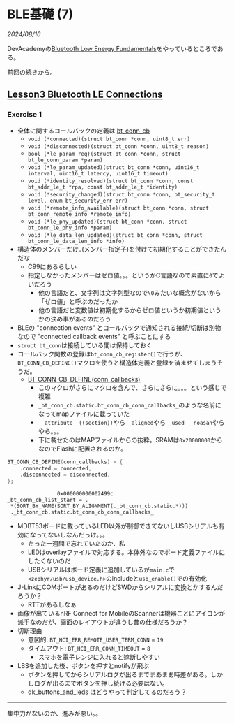 # BLE基礎 (7)

<i>2024/08/16</i>

DevAcademyの[Bluetooth Low Energy Fundamentals](https://academy.nordicsemi.com/courses/bluetooth-low-energy-fundamentals/)をやっているところである。

[前回](./20240812-ble.md)の続きから。

## [Lesson3 Bluetooth LE Connections](https://academy.nordicsemi.com/courses/bluetooth-low-energy-fundamentals/lessons/lesson-3-bluetooth-le-connections/)

### Exercise 1

* 全体に関するコールバックの定義は [bt_conn_cb](https://docs.nordicsemi.com/bundle/ncs-2.6.1/page/zephyr/connectivity/bluetooth/api/connection_mgmt.html#c.bt_conn_cb)
  * `void (*connected)(struct bt_conn *conn, uint8_t err)`
  * `void (*disconnected)(struct bt_conn *conn, uint8_t reason)`
  * `bool (*le_param_req)(struct bt_conn *conn, struct bt_le_conn_param *param)`
  * `void (*le_param_updated)(struct bt_conn *conn, uint16_t interval, uint16_t latency, uint16_t timeout)`
  * `void (*identity_resolved)(struct bt_conn *conn, const bt_addr_le_t *rpa, const bt_addr_le_t *identity)`
  * `void (*security_changed)(struct bt_conn *conn, bt_security_t level, enum bt_security_err err)`
  * `void (*remote_info_available)(struct bt_conn *conn, struct bt_conn_remote_info *remote_info)`
  * `void (*le_phy_updated)(struct bt_conn *conn, struct bt_conn_le_phy_info *param)`
  * `void (*le_data_len_updated)(struct bt_conn *conn, struct bt_conn_le_data_len_info *info)`
* 構造体のメンバーだけ`.`(メンバー指定子)を付けて初期化することができたんだな
  * C99にあるらしい
  * 指定しなかったメンバーはゼロ値。。。というかC言語なので素直に`0`でよいだろう
    * 他の言語だと、文字列は文字列型なので`\0`みたいな概念がないから「ゼロ値」と呼ぶのだったか
    * 他の言語だと変数値は初期化するからゼロ値というか初期値というかの決め事があるのだろう
* BLEの "connection events" とコールバックで通知される接続/切断は別物なので "connected callback events" と呼ぶことにする
* `struct bt_conn`は接続している間は保持しておく
* コールバック関数の登録は`bt_conn_cb_register()`で行うが、`BT_CONN_CB_DEFINE()`マクロを使うと構造体定義と登録を済ませてしまうそうだ。
  * [BT_CONN_CB_DEFINE(conn_callbacks)](https://github.com/nrfconnect/sdk-zephyr/blob/v3.5.99-ncs1-1/include/zephyr/bluetooth/conn.h#L1153-L1161)
    * このマクロがさらにマクロを含んで、さらにさらに。。。という感じで複雑
    * `_bt_conn_cb.static.bt_conn_cb_conn_callbacks_`のような名前になってmapファイルに載っていた
    * `__attribute__((section))`やら`__aligned`やら`__used __noasan`やらやら。。。
    * 下に載せたのはMAPファイルからの抜粋。SRAMは`0x20000000`からなのでFlashに配置されるのか。

```c
BT_CONN_CB_DEFINE(conn_callbacks) = {
	.connected = connected,
	.disconnected = disconnected,
};
```

```map
                0x000000000002499c                _bt_conn_cb_list_start = .
 *(SORT_BY_NAME(SORT_BY_ALIGNMENT(._bt_conn_cb.static.*)))
 ._bt_conn_cb.static.bt_conn_cb_conn_callbacks_
```

* MDBT53ボードに載っているLED以外が制御できてないしUSBシリアルも有効になってないしなんだっけ。。。
  * たった一週間で忘れていたのか、私
  * LEDはoverlayファイルで対応する。本体外なのでボード定義ファイルにしたくないのだ
  * USBシリアルはボード定義に追加しているが`main.c`で`<zephyr/usb/usb_device.h>`のincludeと`usb_enable()`での有効化
* J-LinkにCOMポートがあるのだけどSWDからシリアルに変換とかするんだろうか？
  * RTTがあるしなぁ
* 画像が出ているnRF Connect for MobileのScannerは機器ごとにアイコンが派手なのだが、画面のレイアウトが違うし昔の仕様だろうか？
* 切断理由
  * 意図的: `BT_HCI_ERR_REMOTE_USER_TERM_CONN` = `19`
  * タイムアウト: `BT_HCI_ERR_CONN_TIMEOUT` = `8`
    * スマホを電子レンジに入れると遮断しやすい
* LBSを追加した後、ボタンを押すとnotifyが飛ぶ
  * ボタンを押してからシリアルログが出るまでまあまあ時差がある。しかしログが出るまでボタンを押し続ける必要はない。
  * dk_buttons_and_leds はどうやって判定してるのだろう？

----

集中力がないのか、進みが悪い。。
